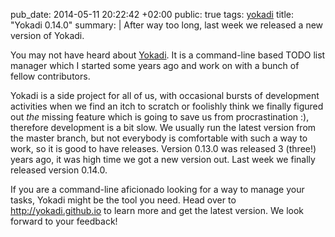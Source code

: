 pub_date: 2014-05-11 20:22:42 +02:00
public: true
tags: [yokadi]
title: "Yokadi 0.14.0"
summary: |
    After way too long, last week we released a new version of Yokadi.

You may not have heard about [Yokadi][]. It is a command-line based TODO list manager which I started some years ago and work on with a bunch of fellow contributors.

Yokadi is a side project for all of us, with occasional bursts of development activities when we find an itch to scratch or foolishly think we finally figured out *the* missing feature which is going to save us from procrastination :), therefore development is a bit slow. We usually run the latest version from the master branch, but not everybody is comfortable with such a way to work, so it is good to have releases. Version 0.13.0 was released 3 (three!) years ago, it was high time we got a new version out. Last week we finally released version 0.14.0.

If you are a command-line aficionado looking for a way to manage your tasks, Yokadi might be the tool you need. Head over to <http://yokadi.github.io> to learn more and get the latest version. We look forward to your feedback!

[Yokadi]: http://yokadi.github.io
